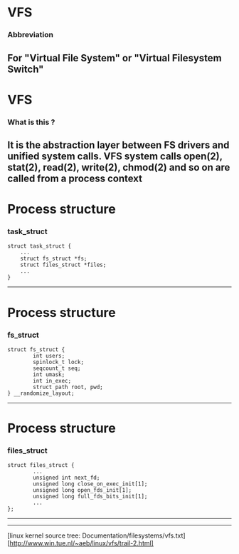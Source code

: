 # VFS
### Abbreviation
For "Virtual File System" or "Virtual Filesystem Switch"
---

# VFS
### What is this ?
It is the abstraction layer between FS drivers and unified system calls.
VFS system calls open(2), stat(2), read(2), write(2), chmod(2) and so
on are called from a process context
---

# Process structure
### task_struct

```
struct task_struct {
    ...
    struct fs_struct *fs;
    struct files_struct *files;
    ...
}
```
---

# Process structure
### fs_struct
```
struct fs_struct {
        int users;
        spinlock_t lock;
        seqcount_t seq;
        int umask;
        int in_exec;
        struct path root, pwd;
} __randomize_layout;

```
---

# Process structure
### files_struct
```
struct files_struct {
        ...
        unsigned int next_fd;
        unsigned long close_on_exec_init[1];
        unsigned long open_fds_init[1];
        unsigned long full_fds_bits_init[1];
        ...
};

```
---
 
---
[linux kernel source tree: Documentation/filesystems/vfs.txt]
[http://www.win.tue.nl/~aeb/linux/vfs/trail-2.html]
